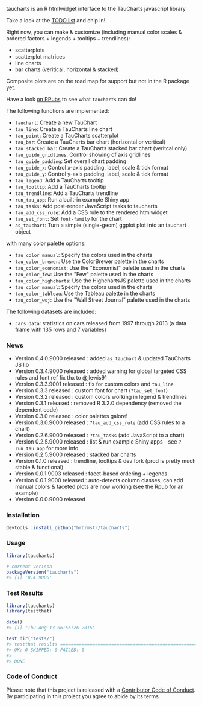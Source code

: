 <!-- README.md is generated from README.Rmd. Please edit that file -->
taucharts is an R htmlwidget interface to the TauCharts javascript library

Take a look at the [TODO list](https://github.com/hrbrmstr/taucharts/issues/1) and chip in!

Right now, you can make & customize (including manual color scales & ordered factors + legends + tooltips + trendlines):

-   scatterplots
-   scatterplot matrices
-   line charts
-   bar charts (veritical, horizontal & stacked)

Composite plots are on the road map for support but not in the R package yet.

Have a look [on RPubs](http://rpubs.com/hrbrmstr/taucharts) to see what `taucharts` can do!

The following functions are implemented:

-   `tauchart`: Create a new TauChart
-   `tau_line`: Create a TauCharts line chart
-   `tau_point`: Create a TauCharts scatterplot
-   `tau_bar`: Create a TauCharts bar chart (horizontal or vertical)
-   `tau_stacked_bar`: Create a TauCharts stacked bar chart (veritcal only)
-   `tau_guide_gridlines`: Control showing of axis gridlines
-   `tau_guide_padding`: Set overall chart padding
-   `tau_guide_x`: Control x-axis padding, label, scale & tick format
-   `tau_guide_y`: Control y-axis padding, label, scale & tick format
-   `tau_legend`: Add a TauCharts tooltip
-   `tau_tooltip`: Add a TauCharts tooltip
-   `tau_trendline`: Add a TauCharts trendline
-   `run_tau_app`: Run a built-in example Shiny app
-   `tau_tasks`: Add post-render JavaScript tasks to taucharts
-   `tau_add_css_rule`: Add a CSS rule to the rendered htmlwidget
-   `tau_set_font`: Set `font-family` for the chart
-   `as_tauchart`: Turn a simple (single-geom) ggplot plot into an tauchart object

with many color palette options:

-   `tau_color_manual`: Specify the colors used in the charts
-   `tau_color_brewer`: Use the ColorBrewer palette in the charts
-   `tau_color_economist`: Use the "Economist" palette used in the charts
-   `tau_color_few`: Use the "Few" palette used in the charts
-   `tau_color_highcharts`: Use the HighchartsJS palette used in the charts
-   `tau_color_manual`: Specify the colors used in the charts
-   `tau_color_tableau`: Use the Tableau palette in the charts
-   `tau_color_wsj`: Use the "Wall Street Journal" palette used in the charts

The following datasets are included:

-   `cars_data`: statistics on cars released from 1997 through 2013 (a data frame with 135 rows and 7 variables)

### News

-   Version 0.4.0.9000 released : added `as_tauchart` & updated TauCharts JS lib
-   Version 0.3.4.9000 released : added warning for global targeted CSS rules and font ref fix thx to @jlewis91
-   Version 0.3.3.9001 released : fix for custom colors and `tau_line`
-   Version 0.3.3 released : custom font for chart (`?tau_set_font`)
-   Version 0.3.2 released : custom colors working in legend & trendlines
-   Version 0.3.1 released : removed R 3.2.0 dependency (removed the dependent code)
-   Version 0.3.0 released : color palettes galore!
-   Version 0.3.0.9000 released : `?tau_add_css_rule` (add CSS rules to a chart)
-   Version 0.2.6.9000 released : `?tau_tasks` (add JavaScript to a chart)
-   Version 0.2.5.9000 released : list & run example Shiny apps - see `?run_tau_app` for more info
-   Version 0.2.5.9000 released : stacked bar charts
-   Version 0.1.0 released : trendline, tooltips & dev fork (prod is pretty much stable & functional)
-   Version 0.0.1.9003 released : facet-based ordering + legends
-   Version 0.0.1.9000 released : auto-detects column classes, can add manual colors & faceted plots are now working (see the Rpub for an example)
-   Version 0.0.0.9000 released

### Installation

``` r
devtools::install_github("hrbrmstr/taucharts")
```

### Usage

``` r
library(taucharts)

# current verison
packageVersion("taucharts")
#> [1] '0.4.9000'
```

### Test Results

``` r
library(taucharts)
library(testthat)

date()
#> [1] "Thu Aug 13 06:56:26 2015"

test_dir("tests/")
#> testthat results ========================================================================================================
#> OK: 0 SKIPPED: 0 FAILED: 0
#> 
#> DONE
```

### Code of Conduct

Please note that this project is released with a [Contributor Code of Conduct](CONDUCT.md). By participating in this project you agree to abide by its terms.
